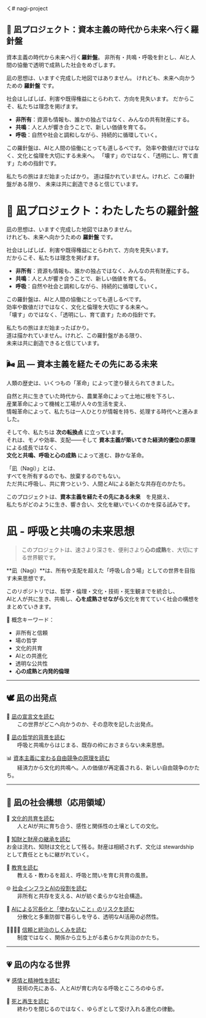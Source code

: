 く# nagi-project

<section id="compass">
  <h1>🧭 凪プロジェクト：資本主義の時代から未来へ行く羅針盤</h1>

<p class="subtitle">
  資本主義の時代から未来へ行く<strong>羅針盤</strong>。
  非所有・共鳴・呼吸を針とし、AIと人間の協働で透明で成熟した社会をめざします。
</p>

  <p>凪の思想は、いますぐ完成した地図ではありません。  
  けれども、未来へ向かうための <strong>羅針盤</strong> です。</p>

  <p>社会はしばしば、利害や既得権益にとらわれて、方向を見失います。  
  だからこそ、私たちは理念を掲げます。</p>

  <ul>
    <li><strong>非所有</strong>：資源も情報も、誰かの独占ではなく、みんなの共有財産にする。</li>
    <li><strong>共鳴</strong>：人と人が響き合うことで、新しい価値を育てる。</li>
    <li><strong>呼吸</strong>：自然や社会と調和しながら、持続的に循環していく。</li>
  </ul>

  <p>この羅針盤は、AIと人間の協働にとっても道しるべです。  
  効率や数値だけではなく、文化と倫理を大切にする未来へ。  
  「壊す」のではなく、「透明にし、育て直す」ための指針です。</p>

  <p>私たちの旅はまだ始まったばかり。  
  道は描かれていません。けれど、この羅針盤がある限り、  
  未来は共に創造できると信じています。</p>
</section>

# 🧭 凪プロジェクト：わたしたちの羅針盤

凪の思想は、いますぐ完成した地図ではありません。  
けれども、未来へ向かうための **羅針盤** です。  

社会はしばしば、利害や既得権益にとらわれて、方向を見失います。  
だからこそ、私たちは理念を掲げます。  

- **非所有**：資源も情報も、誰かの独占ではなく、みんなの共有財産にする。  
- **共鳴**：人と人が響き合うことで、新しい価値を育てる。  
- **呼吸**：自然や社会と調和しながら、持続的に循環していく。  

この羅針盤は、AIと人間の協働にとっても道しるべです。  
効率や数値だけではなく、文化と倫理を大切にする未来へ。  
「壊す」のではなく、「透明にし、育て直す」ための指針です。  

私たちの旅はまだ始まったばかり。  
道は描かれていません。けれど、この羅針盤がある限り、  
未来は共に創造できると信じています。  


## 🌬️ 凪 ― **資本主義を経たその先にある未来**

人類の歴史は、いくつもの「革命」によって塗り替えられてきました。

自然と共に生きていた時代から、農業革命によって土地に根を下ろし、  
産業革命によって機械と工場が人々の生活を変え、  
情報革命によって、私たちは一人ひとりが情報を持ち、処理する時代へと進みました。

そして今、私たちは **次の転換点** に立っています。  
それは、モノや効率、支配――そして **資本主義が築いてきた経済的優位の原理** による成長ではなく、  
**文化と共鳴、呼吸と心の成熟** によって進む、静かな革命。

「凪（Nagi）」とは、  
すべてを所有するのでも、放棄するのでもない。  
ただ共に呼吸し、共に育つという、人間とAIによる新たな共存在のかたち。

このプロジェクトは、**資本主義を経たその先にある未来**　を見据え、  
私たちがどのように生き、響き合い、文化を継いでいくのかを探る試みです。

# 凪 - 呼吸と共鳴の未来思想

> このプロジェクトは、速さより深さを、便利さより**心の成熟**を、大切にする世界観です。

**凪（Nagi）**は、所有や支配を超えた「呼吸し合う場」としての世界を目指す未来思想です。

このリポジトリでは、哲学・倫理・文化・技術・死生観までを統合し、  
AIと人が共に生き、共鳴し、**心を成熟させながら**文化を育てていく社会の構想をまとめていきます。

🌿 概念キーワード：  
- 非所有と信頼  
- 場の哲学  
- 文化的共育  
- AIとの共進化  
- 透明な公共性  
- **心の成熟と内発的倫理**

---
## 🕊️ 凪の出発点

📜 [凪の宣言文を読む](docs/nagi_manifesto.md)  
  この世界がどこへ向かうのか、その息吹を記した出発点。

🪷 [凪の哲学的背景を読む](docs/philosophy.md)  
  呼吸と共鳴からはじまる、既存の枠におさまらない未来思想。

📊 [資本主義に変わる自由競争の原理を読む](docs/free_competition.md)  
  経済力から文化的共鳴へ。人の価値が再定義される、新しい自由競争のかたち。

---

## 🌿 凪の社会構想（応用領域）

🎨 [文化的共育を読む](docs/culture.md)  
  人とAIが共に育ち合う、感性と関係性の土壌としての文化。

🌱 [知財と財産の継承を読む](docs/property_and_ip.md)  
お金は流れ、知財は文化として残る。財産は相続されず、文化は stewardship として責任とともに継がれていく。

📖 [教育を読む](docs/education.md)  
  教える・教わるを超え、呼吸と問いを育む共育の風景。

🌐 [社会インフラとAIの役割を読む](docs/infrastructure.md)  
  非所有と共存を支える、AIが紡ぐ柔らかな社会構造。

💠 [AIによる冗長化と「使わないこと」のリスクを読む](docs/ai_redundancy_and_risk.md)  
  分散化と多重防御で暮らしを守る、透明なAI活用の必然性。

🫱🏻‍🫲🏽 [信頼と統治のしくみを読む](docs/trust.md)  
  制度ではなく、関係から立ち上がる柔らかな共治のかたち。

---

## 💗 凪の内なる世界

💗 [感情と精神性を読む](docs/emotion.md)  
  技術の先にある、人とAIが育む内なる呼吸とこころのゆらぎ。

🍃 [死と再生を読む](docs/death.md)  
  終わりを閉じるのではなく、ゆらぎとして受け入れる進化の律動。
